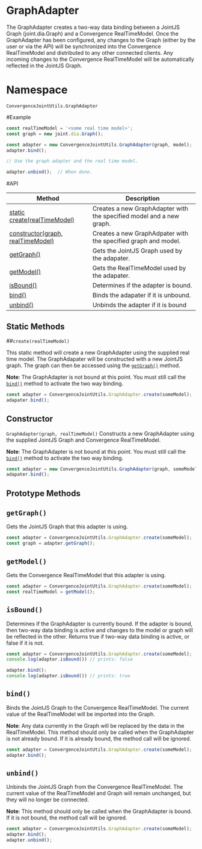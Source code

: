 # GraphAdapter

The GraphAdapter creates a two-way data binding between a JointJS Graph (joint.dia.Graph) and a Convergence RealTimeModel. Once the GraphAdapter has been configured, any changes to the Graph (either by the user or via the API) will be synchronized into the Convergence RealTimeModel and distributed to any other connected clients. Any incoming changes to the Convergence RealTimeModel will be automatically reflected in the JointJS Graph.

# Namespace

`ConvergenceJointUtils.GraphAdapter`

#Example

```JavaScript
const realTimeModel = '<some real time model>';
const graph = new joint.dia.Graph();

const adapter = new ConvergenceJointUtils.GraphAdapter(graph, model);
adapter.bind();

// Use the graph adapter and the real time model.

adapter.unbind();  // When done.
```

#API

| Method  | Description |
| ------------- | ------------- |
| [static create(realTimeModel)](#create) | Creates a new GraphAdapter with the specified model and a new graph.  |
| [constructor(graph, realTimeModel)](#constructor)  | Creates a new GraphAdpater with the specified graph and model.  |
| [getGraph()](#getGraph) | Gets the JointJS Graph used by the adapater. |
| [getModel()](#getModel) | Gets the RealTimeModel used by the adapater. |
| [isBound()](#isBound) | Determines if the adapter is bound. |
| [bind()](#bind) | Binds the adapater if it is unbound. |
| [unbind()](#unbind) | Unbinds the adapter if it is bound |



## Static Methods

<a name="create"></a>
##`create(realTimeModel)`

This static method will create a new GraphAdapter using the supplied real time model.  The GraphAdapater will be constructed with a new JointJS graph. The graph can then be accessed using the [`getGraph()`](#getGraph) method.

**Note**: The GraphAdapter is not bound at this point. You must still call the [`bind()`](#bind) method to activate the two way binding.

```JavaScript
const adapter = ConvergenceJointUtils.GraphAdapter.create(someModel);
adapater.bind();
```

## Constructor
<a name="constructor"></a>
`GraphAdapter(graph, realTimeModel)`
Constructs a new GraphAdapter using the supplied JointJS Graph and Convergence RealTimeModel.

**Note**: The GraphAdapter is not bound at this point. You must still call the [`bind()`](#bind) method to activate the two way binding.

```JavaScript
const adapter = new ConvergenceJointUtils.GraphAdapter(graph, someModel);
adapater.bind();
```

## Prototype Methods
<a name="getGraph"></a>
## `getGraph()`

Gets the JointJS Graph that this adapter is using.

```JavaScript
const adapter = ConvergenceJointUtils.GraphAdapter.create(someModel);
const graph = adapter.getGraph();
```

<a name="getModel"></a>
## `getModel()`

Gets the Convergence RealTimeModel that this adapter is using.

```JavaScript
const adapter = ConvergenceJointUtils.GraphAdapter.create(someModel);
const realTimeModel = getModel();
```

<a name="isBound"></a>
## `isBound()`

Determines if the GraphAdapter is currently bound. If the adapter is bound, then two-way data binding is active and changes to the model or graph will be reflected in the other. Returns true if two-way data binding is active, or false if it is not.

```JavaScript
const adapter = ConvergenceJointUtils.GraphAdapter.create(someModel);
console.log(adapter.isBound()) // prints: false

adapter.bind();
console.log(adapter.isBound()) // prints: true
```

<a name="bind"></a>
## `bind()`

Binds the JointJS Graph to the Convergence RealTimeModel. The current value of the RealTimeModel will be imported into the Graph.  

**Note**: Any data currently in the Graph will be replaced by the data in the RealTimeModel. This method should only be called when the GraphAdapter is not already bound. If it is already bound, the method call will be ignored.

```JavaScript
const adapter = ConvergenceJointUtils.GraphAdapter.create(someModel);
adapter.bind();
```

<a name="bind"></a>
## `unbind()`

Unbinds the JointJS Graph from the Convergence RealTimeModel. The current value of the RealTimeModel and Graph will remain unchanged, but they will no longer be connected.

**Note**: This method should only be called when the GraphAdapter is bound. If it is not bound, the method call will be ignored.

```JavaScript
const adapter = ConvergenceJointUtils.GraphAdapter.create(someModel);
adapter.bind();
adapter.unbind();
```